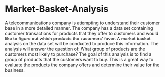 # Market-Basket-Analysis
<p> A telecommunications company is attempting to understand their customer base in a more detailed manner. The company has a data set containing customer transactions for products that they offer to customers and would like to figure out which products the customers’ favor. A market basket analysis on the data set will be conducted to produce this information. The analysis will answer the question of: What group of products are the customers most likely to purchase? The goal of this analysis is to find a group of products that the customers want to buy. This is a great way to evaluate the products the company offers and determine their value for the business. </p>

